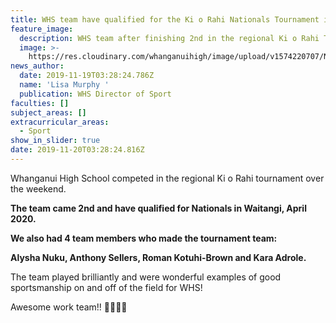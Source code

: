 ```yaml
---
title: WHS team have qualified for the Ki o Rahi Nationals Tournament in April 2020
feature_image:
  description: WHS team after finishing 2nd in the regional Ki o Rahi Tournament.
  image: >-
    https://res.cloudinary.com/whanganuihigh/image/upload/v1574220707/News/regional_Ki_o_Rahi_tournament_on_MUL_facebook_page_19.11.19.jpg
news_author:
  date: 2019-11-19T03:28:24.786Z
  name: 'Lisa Murphy '
  publication: WHS Director of Sport
faculties: []
subject_areas: []
extracurricular_areas:
  - Sport
show_in_slider: true
date: 2019-11-20T03:28:24.816Z
---
```

Whanganui High School competed in the regional Ki o Rahi tournament over the weekend. 

**The team came 2nd and have qualified for Nationals in Waitangi, April 2020.** 

**We also had 4 team members who made the tournament team:** 

**Alysha Nuku, Anthony Sellers, Roman Kotuhi-Brown and Kara Adrole.** 

The team played brilliantly and were wonderful examples of good sportsmanship on and off of the field for WHS!

Awesome work team!! 💚💛💚💛

